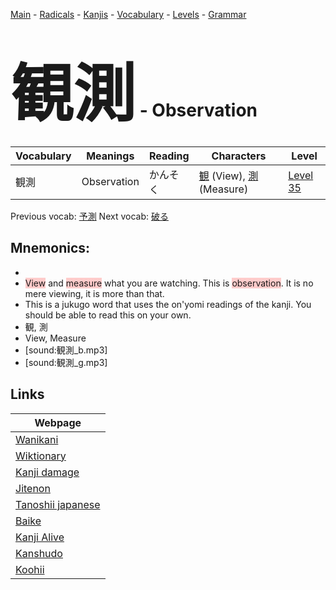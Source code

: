 <style> bigfont {font-size: 100px}</style>
[Main](../README.md) -
[Radicals](../radicals.md) -
[Kanjis](../kanjis.md) -
[Vocabulary](../vocabulary.md) -
[Levels](../levels.md) -
[Grammar](../grammar.md)
# <bigfont> 観測</bigfont> - Observation 

| Vocabulary | Meanings | Reading | Characters | Level |
| --- | --- | --- | --- | --- |
| 観測 | Observation | かんそく |  [観](../kanjis/観.md) (View), [測](../kanjis/測.md) (Measure) | [Level 35](../levels/wk_level35.md) |

Previous vocab: [予測](予測.md) Next vocab: [破る](破る.md) 

## Mnemonics:

* 
* <span style="background-color:#ffcccb"> View</span> and <span style="background-color:#ffcccb"> measure</span> what you are watching. This is <span style="background-color:#ffcccb"> observation</span>. It is no mere viewing, it is more than that.
* This is a jukugo word that uses the on'yomi readings of the kanji. You should be able to read this on your own.
* 観, 測
* View, Measure
* [sound:観測_b.mp3]
* [sound:観測_g.mp3]


## Links 

| Webpage |
| --- |
| [Wanikani          ](https://www.wanikani.com/kanji/観測) |
| [Wiktionary        ](https://en.wiktionary.org/wiki/観測) |
| [Kanji damage      ](http://www.kanjidamage.com/kanji/search?utf8=✓&q=観測) |
| [Jitenon           ](https://jitenon.com/kanji/観測) |
| [Tanoshii japanese ](https://www.tanoshiijapanese.com/dictionary/kanji.cfm?k=観測) |
| [Baike             ](https://baike.baidu.com/item/観測) |
| [Kanji Alive       ](https://app.kanjialive.com/観測) |
| [Kanshudo          ](https://www.kanshudo.com/searchmn?q=観測) |
| [Koohii            ](https://kanji.koohii.com/study/kanji/観測) |

